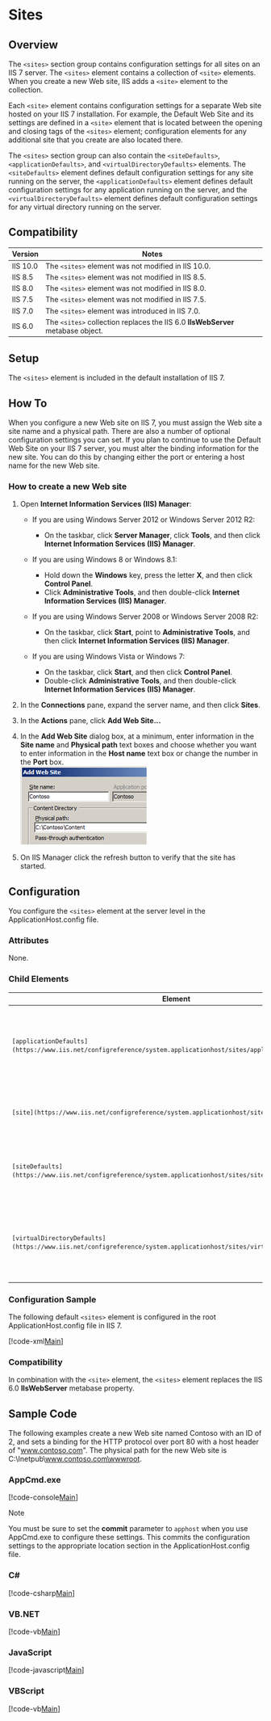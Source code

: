 Sites <sites>
====================
<a id="001"></a>
## Overview

The `<sites>` section group contains configuration settings for all sites on an IIS 7 server. The `<sites>` element contains a collection of `<site>` elements. When you create a new Web site, IIS adds a `<site>` element to the collection.

Each `<site>` element contains configuration settings for a separate Web site hosted on your IIS 7 installation. For example, the Default Web Site and its settings are defined in a `<site>` element that is located between the opening and closing tags of the `<sites>` element; configuration elements for any additional site that you create are also located there.

The `<sites>` section group can also contain the `<siteDefaults>`, `<applicationDefaults>`, and `<virtualDirectoryDefaults>` elements. The `<siteDefaults>` element defines default configuration settings for any site running on the server, the `<applicationDefaults>` element defines default configuration settings for any application running on the server, and the `<virtualDirectoryDefaults>` element defines default configuration settings for any virtual directory running on the server.

<a id="002"></a>
## Compatibility

| Version | Notes |
| --- | --- |
| IIS 10.0 | The `<sites>` element was not modified in IIS 10.0. |
| IIS 8.5 | The `<sites>` element was not modified in IIS 8.5. |
| IIS 8.0 | The `<sites>` element was not modified in IIS 8.0. |
| IIS 7.5 | The `<sites>` element was not modified in IIS 7.5. |
| IIS 7.0 | The `<sites>` element was introduced in IIS 7.0. |
| IIS 6.0 | The `<sites>` collection replaces the IIS 6.0 **IIsWebServer** metabase object. |

<a id="003"></a>
## Setup

The `<sites>` element is included in the default installation of IIS 7.

<a id="004"></a>
## How To

When you configure a new Web site on IIS 7, you must assign the Web site a site name and a physical path. There are also a number of optional configuration settings you can set. If you plan to continue to use the Default Web Site on your IIS 7 server, you must alter the binding information for the new site. You can do this by changing either the port or entering a host name for the new Web site.

### How to create a new Web site

1. Open **Internet Information Services (IIS) Manager**: 

    - If you are using Windows Server 2012 or Windows Server 2012 R2: 

        - On the taskbar, click **Server Manager**, click **Tools**, and then click **Internet Information Services (IIS) Manager**.
    - If you are using Windows 8 or Windows 8.1: 

        - Hold down the **Windows** key, press the letter **X**, and then click **Control Panel**.
        - Click **Administrative Tools**, and then double-click **Internet Information Services (IIS) Manager**.
    - If you are using Windows Server 2008 or Windows Server 2008 R2: 

        - On the taskbar, click **Start**, point to **Administrative Tools**, and then click **Internet Information Services (IIS) Manager**.
    - If you are using Windows Vista or Windows 7: 

        - On the taskbar, click **Start**, and then click **Control Panel**.
        - Double-click **Administrative Tools**, and then double-click **Internet Information Services (IIS) Manager**.
2. In the **Connections** pane, expand the server name, and then click **Sites**.
3. In the **Actions** pane, click **Add Web Site...**
4. In the **Add Web Site** dialog box, at a minimum, enter information in the **Site name** and **Physical path** text boxes and choose whether you want to enter information in the **Host name** text box or change the number in the **Port** box.  
    [![](index/_static/image2.png)](index/_static/image1.png)
5. On IIS Manager click the refresh button to verify that the site has started.

<a id="005"></a>
## Configuration

You configure the `<sites>` element at the server level in the ApplicationHost.config file.

### Attributes

None.

### Child Elements

| Element | Description |
| --- | --- |
| `[applicationDefaults](https://www.iis.net/configreference/system.applicationhost/sites/applicationdefaults)` | Optional element. Specifies default settings for all applications on the server. |
| `[site](https://www.iis.net/configreference/system.applicationhost/sites/site)` | Optional element. Specifies configuration settings for a site. |
| `[siteDefaults](https://www.iis.net/configreference/system.applicationhost/sites/sitedefaults)` | Optional element. Specifies default settings for all sites on the server. |
| `[virtualDirectoryDefaults](https://www.iis.net/configreference/system.applicationhost/sites/virtualdirectorydefaults)` | Optional element. Specifies default settings for all virtual directories on the server. |

### Configuration Sample

The following default `<sites>` element is configured in the root ApplicationHost.config file in IIS 7.

[!code-xml[Main](index/samples/sample1.xml)]

### Compatibility

In combination with the `<site>` element, the `<sites>` element replaces the IIS 6.0 **IIsWebServer** metabase property.

<a id="006"></a>
## Sample Code

The following examples create a new Web site named Contoso with an ID of 2, and sets a binding for the HTTP protocol over port 80 with a host header of &quot;www.contoso.com&quot;. The physical path for the new Web site is C:\Inetpub\www.contoso.com\wwwroot.

### AppCmd.exe

[!code-console[Main](index/samples/sample2.cmd)]

> [!NOTE]
> You must be sure to set the **commit** parameter to `apphost` when you use AppCmd.exe to configure these settings. This commits the configuration settings to the appropriate location section in the ApplicationHost.config file.

### C#

[!code-csharp[Main](index/samples/sample3.cs)]

### VB.NET

[!code-vb[Main](index/samples/sample4.vb)]

### JavaScript

[!code-javascript[Main](index/samples/sample5.js)]

### VBScript

[!code-vb[Main](index/samples/sample6.vb)]